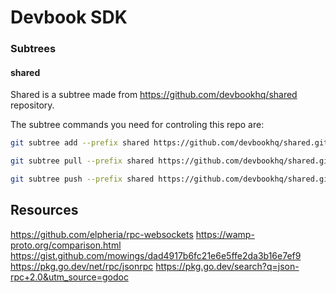 # Devbook SDK


### Subtrees

#### shared
Shared is a subtree made from https://github.com/devbookhq/shared repository.

The subtree commands you need for controling this repo are:
```bash
git subtree add --prefix shared https://github.com/devbookhq/shared.git master
```

```bash
git subtree pull --prefix shared https://github.com/devbookhq/shared.git master
```

```bash
git subtree push --prefix shared https://github.com/devbookhq/shared.git master
```

## Resources

https://github.com/elpheria/rpc-websockets
https://wamp-proto.org/comparison.html
https://gist.github.com/mowings/dad4917b6fc21e6e5ffe2da3b16e7ef9
https://pkg.go.dev/net/rpc/jsonrpc
https://pkg.go.dev/search?q=json-rpc+2.0&utm_source=godoc
